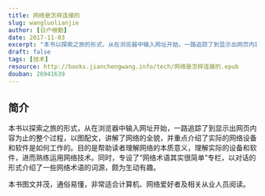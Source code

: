 ```yaml
---
title: 网络是怎样连接的
slug: wangluolianjie
author: [日户根勤]
date: 2017-11-03
excerpt: "本书以探索之旅的形式，从在浏览器中输入网址开始，一路追踪了到显示出网页内容为止的整个过程，以图配文，讲解了网络的全貌，并重点介绍了实际的网络设备和软件是如何工作的。"
draft: false
tags: [技术]
resource: http://books.jianchengwang.info/tech/网络是怎样连接的.epub
douban: 26941639
---
```


## 简介

本书以探索之旅的形式，从在浏览器中输入网址开始，一路追踪了到显示出网页内容为止的整个过程，以图配文，讲解了网络的全貌，并重点介绍了实际的网络设备和软件是如何工作的。目的是帮助读者理解网络的本质意义，理解实际的设备和软件，进而熟练运用网络技术。同时，专设了“网络术语其实很简单”专栏，以对话的形式介绍了一些网络术语的词源，颇为生动有趣。

本书图文并茂，通俗易懂，非常适合计算机、网络爱好者及相关从业人员阅读。